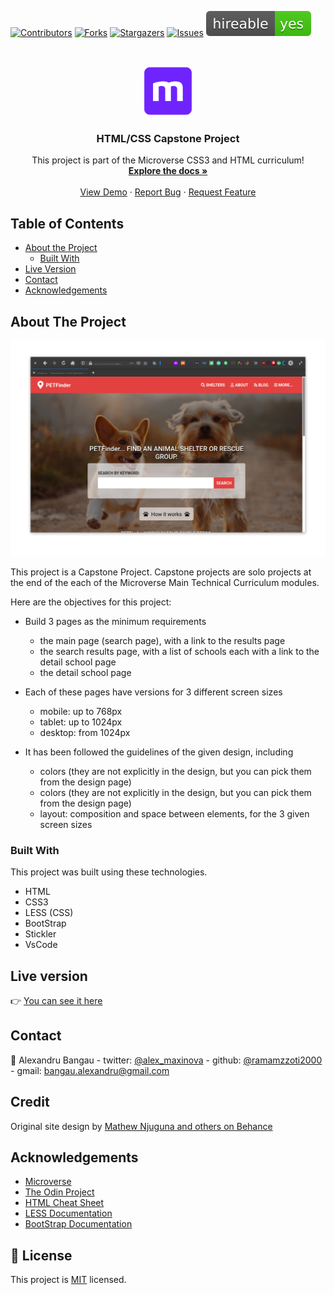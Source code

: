 <!--
*** Thanks for checking out this README Template. If you have a suggestion that would
*** make this better, please fork the repo and create a pull request or simply open
*** an issue with the tag "enhancement".
*** Thanks again! Now go create something AMAZING! :D
-->

<!-- PROJECT SHIELDS -->
<!--
*** I'm using markdown "reference style" links for readability.
*** Reference links are enclosed in brackets [ ] instead of parentheses ( ).
*** See the bottom of this document for the declaration of the reference variables
*** for contributors-url, forks-url, etc. This is an optional, concise syntax you may use.
*** https://www.markdownguide.org/basic-syntax/#reference-style-links
-->
[![Contributors][contributors-shield]][contributors-url]
[![Forks][forks-shield]][forks-url]
[![Stargazers][stars-shield]][stars-url]
[![Issues][issues-shield]][issues-url]
![Hireable](./img/yes.svg)

<!-- PROJECT LOGO -->
<br />
<p align="center">
  <a href="https://github.com/rammazzoti2000/HTML-CSS-capstone-project">
    <img src="/img/microverse.png" alt="Logo" width="80" height="80">
  </a>

  <h3 align="center">HTML/CSS Capstone Project</h3>

  <p align="center">
    This project is part of the Microverse CSS3 and HTML curriculum!
    <br />
    <a href="https://github.com/rammazzoti2000/HTML-CSS-capstone-project/issues"><strong>Explore the docs »</strong></a>
    <br />
    <br />
    <a href="https://rawcdn.githack.com/rammazzoti2000/HTML-CSS-capstone-project/a82f6962b0198eb96585021c610a72480c96123a/index.html">View Demo</a>
    ·
    <a href="https://github.com/rammazzoti2000/HTML-CSS-capstone-project/issues">Report Bug</a>
    ·
    <a href="https://github.com/rammazzoti2000/HTML-CSS-capstone-project/issues">Request Feature</a>
  </p>
</p>

<!-- TABLE OF CONTENTS -->
## Table of Contents

* [About the Project](#about-the-project)
  * [Built With](#built-with)
* [Live Version](#live-version)
* [Contact](#contact)
* [Acknowledgements](#acknowledgements)

<!-- ABOUT THE PROJECT -->
## About The Project

[![Product Name Screen Shot][product-screenshot]](./img/screenshot.png)

This project is a Capstone Project. Capstone projects are solo projects at the end of the each of the Microverse Main Technical Curriculum modules.

Here are the objectives for this project:

* Build 3 pages as the minimum requirements
	* the main page (search page), with a link to the results page
	* the search results page, with a list of schools each with a link to the detail school page
  * the detail school page

* Each of these pages have versions for 3 different screen sizes
  * mobile: up to 768px
  * tablet: up to 1024px
  * desktop: from 1024px

* It has been followed the guidelines of the given design, including
  * colors (they are not explicitly in the design, but you can pick them from the design page)
  * colors (they are not explicitly in the design, but you can pick them from the design page)
  * layout: composition and space between elements, for the 3 given screen sizes

### Built With
This project was built using these technologies.
* HTML
* CSS3
* LESS (CSS)
* BootStrap
* Stickler
* VsCode

<!-- LIVE VERSION -->
## Live version

:point_right:  [You can see it here](https://rawcdn.githack.com/rammazzoti2000/HTML-CSS-capstone-project/a82f6962b0198eb96585021c610a72480c96123a/index.html)

<!-- CONTACT -->
## Contact

👤 Alexandru Bangau - twitter: [@alex_maxinova](https://twitter.com/alex_maxinova) - github: [@ramamzzoti2000](https://github.com/rammazzoti2000) - gmail: bangau.alexandru@gmail.com


<!-- ATTRIBUTIONS AND CREDITS -->
## Credit

Original site design by [Mathew Njuguna and others on Behance](https://www.behance.net/mathewnjuguna)

<!-- ACKNOWLEDGEMENTS -->
## Acknowledgements
* [Microverse](https://www.microverse.org/)
* [The Odin Project](https://www.theodinproject.com/)
* [HTML Cheat Sheet](https://htmlcheatsheet.com/js/)
* [LESS Documentation](http://lesscss.org/)
* [BootStrap Documentation](https://getbootstrap.com/)

## 📝 License

This project is [MIT](https://opensource.org/licenses/MIT) licensed.

<!-- MARKDOWN LINKS & IMAGES -->
<!-- https://www.markdownguide.org/basic-syntax/#reference-style-links -->
[contributors-shield]: https://img.shields.io/github/contributors/rammazzoti2000/HTML-CSS-capstone-project.svg?style=flat-square
[contributors-url]: https://github.com/rammazzoti2000/HTML-CSS-capstone-project/graphs/contributors
[forks-shield]: https://img.shields.io/github/forks/rammazzoti2000/HTML-CSS-capstone-project.svg?style=flat-square
[forks-url]: https://github.com/rammazzoti2000/HTML-CSS-capstone-project/network/members
[stars-shield]: https://img.shields.io/github/stars/rammazzoti2000/HTML-CSS-capstone-project.svg?style=flat-square
[stars-url]: https://github.com/rammazzoti2000/HTML-CSS-capstone-project/stargazers
[issues-shield]: https://img.shields.io/github/issues/rammazzoti2000/HTML-CSS-capstone-project.svg?style=flat-square
[issues-url]: https://github.com/rammazzoti2000/HTML-CSS-capstone-project/issues
[product-screenshot]: ./img/screenshot.png
